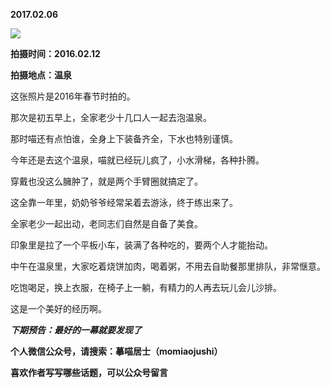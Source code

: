 
          
**2017.02.06**

![](http://upload-images.jianshu.io/upload_images/51001-1dd2b4fe835d22fe.jpg)


**拍摄时间：2016.02.12**

**拍摄地点：温泉**

这张照片是2016年春节时拍的。

那次是初五早上，全家老少十几口人一起去泡温泉。

那时喵还有点怕谁，全身上下装备齐全，下水也特别谨慎。

今年还是去这个温泉，喵就已经玩儿疯了，小水滑梯，各种扑腾。

穿戴也没这么臃肿了，就是两个手臂圈就搞定了。

这全靠一年里，奶奶爷爷经常呆着去游泳，终于练出来了。

全家老少一起出动，老同志们自然是自备了美食。

印象里是拉了一个平板小车，装满了各种吃的，要两个人才能抬动。

中午在温泉里，大家吃着烧饼加肉，喝着粥，不用去自助餐那里排队，非常惬意。

吃饱喝足，换上衣服，在椅子上一躺，有精力的人再去玩儿会儿沙排。

这是一个美好的经历啊。


***下期预告：最好的一幕就要发现了***


**个人微信公众号，请搜索：摹喵居士（momiaojushi）**

**喜欢作者写写哪些话题，可以公众号留言**

        